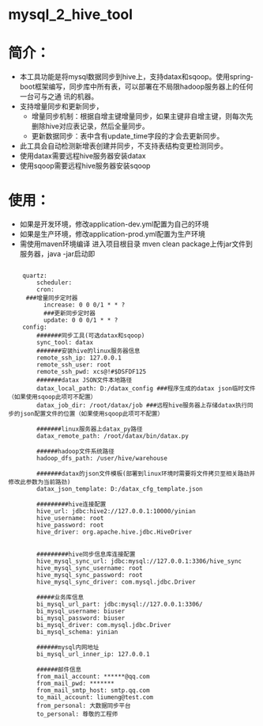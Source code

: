 # mysql_2_hive_tool
# 简介：
  - 本工具功能是将mysql数据同步到hive上，支持datax和sqoop。使用spring-boot框架编写，同步库中所有表，可以部署在不局限hadoop服务器上的任何一台可与之通   讯的机器。
  - 支持增量同步和更新同步，
    - 增量同步机制：根据自增主键增量同步，如果主键非自增主键，则每次先删除hive对应表记录，然后全量同步。
    - 更新数据同步：表中含有update_time字段的才会去更新同步。
  - 此工具会自动检测新增表创建并同步，不支持表结构变更检测同步。
  - 使用datax需要远程hive服务器安装datax
  - 使用sqoop需要远程hive服务器安装sqoop
# 使用：
- 如果是开发环境，修改application-dev.yml配置为自己的环境
- 如果是生产环境，修改application-prod.yml配置为生产环境
- 需使用maven环境编译 进入项目根目录 mven clean package上传jar文件到服务器，java -jar启动即
```

    quartz:
    	scheduler: 
        cron: 
     ###增量同步定时器
          increase: 0 0 0/1 * * ?
          ###更新同步定时器
          update: 0 0 0/1 * * ?
    config: 
	    #######同步工具(可选datax和sqoop)
	    sync_tool: datax
	    #######安装hive的linux服务器信息
	    remote_ssh_ip: 127.0.0.1
	    remote_ssh_user: root
	    remote_ssh_pwd: xcs@!#$DSFDF125
	    #######datax JSON文件本地路径
	    datax_local_path: D:/datax_config ###程序生成的datax json临时文件（如果使用sqoop此项可不配置）
	    datax_job_dir: /root/datax/job ###远程hive服务器上存储datax执行同步的json配置文件的位置（如果使用sqoop此项可不配置）
	    
	    #######linux服务器上datax_py路径
	    datax_remote_path: /root/datax/bin/datax.py
	    
	    ######hadoop文件系统路径
	    hadoop_dfs_path: /user/hive/warehouse
	    
	    #######datax的json文件模板(部署到linux环境时需要将文件拷贝至相关路劲并修改此参数为当前路劲)
	    datax_json_template: D:/datax_cfg_template.json
	    
	    #########hive连接配置
	    hive_url: jdbc:hive2://127.0.0.1:10000/yinian
	    hive_username: root
	    hive_password: root
	    hive_driver: org.apache.hive.jdbc.HiveDriver
	    
	    
	    #########hive同步信息库连接配置
	    hive_mysql_sync_url: jdbc:mysql://127.0.0.1:3306/hive_sync
	    hive_mysql_sync_username: root
	    hive_mysql_sync_password: root
	    hive_mysql_sync_driver: com.mysql.jdbc.Driver
	    
	    #####业务库信息
	    bi_mysql_url_part: jdbc:mysql://127.0.0.1:3306/
	    bi_mysql_username: biuser
	    bi_mysql_password: biuser
	    bi_mysql_driver: com.mysql.jdbc.Driver
	    bi_mysql_schema: yinian
	    
	    ######mysql内网地址
	    bi_mysql_url_inner_ip: 127.0.0.1
	    
	    ######邮件信息
	    from_mail_account: ******@qq.com
	    from_mail_pwd: *******
	    from_mail_smtp_host: smtp.qq.com
	    to_mail_account: liumeng@test.com
	    from_personal: 大数据同步平台
	    to_personal: 尊敬的工程师
```
